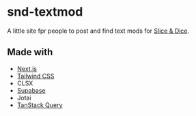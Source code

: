 # snd-textmod

A little site fpr people to post and find text mods for [Slice & Dice](https://tann.itch.io/slice-dice).

## Made with

- [Next.js](https://nextjs.org/)
- [Tailwind CSS](https://tailwindcss.com/)
- CLSX
- [Supabase](https://supabase.io/)
- Jotai
- [TanStack Query](https://tanstack.com/query)
